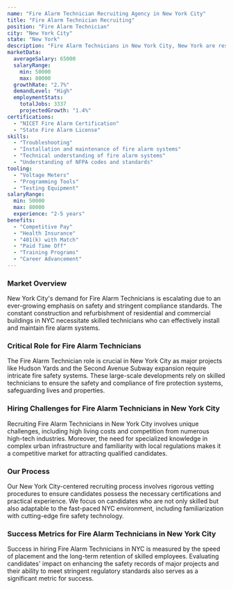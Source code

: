 ```yaml
---
name: "Fire Alarm Technician Recruiting Agency in New York City"
title: "Fire Alarm Technician Recruiting"
position: "Fire Alarm Technician"
city: "New York City"
state: "New York"
description: "Fire Alarm Technicians in New York City, New York are responsible for installing, maintaining, and repairing fire detection and alarm systems."
marketData:
  averageSalary: 65000
  salaryRange:
    min: 50000
    max: 80000
  growthRate: "2.7%"
  demandLevel: "High"
  employmentStats:
    totalJobs: 3337
    projectedGrowth: "1.4%"
certifications:
  - "NICET Fire Alarm Certification"
  - "State Fire Alarm License"
skills:
  - "Troubleshooting"
  - "Installation and maintenance of fire alarm systems"
  - "Technical understanding of fire alarm systems"
  - "Understanding of NFPA codes and standards"
tooling:
  - "Voltage Meters"
  - "Programming Tools"
  - "Testing Equipment"
salaryRange:
  min: 50000
  max: 80000
  experience: "2-5 years"
benefits:
  - "Competitive Pay"
  - "Health Insurance"
  - "401(k) with Match"
  - "Paid Time Off"
  - "Training Programs"
  - "Career Advancement"
---
```


### Market Overview
New York City's demand for Fire Alarm Technicians is escalating due to an ever-growing emphasis on safety and stringent compliance standards. The constant construction and refurbishment of residential and commercial buildings in NYC necessitate skilled technicians who can effectively install and maintain fire alarm systems.

### Critical Role for Fire Alarm Technicians
The Fire Alarm Technician role is crucial in New York City as major projects like Hudson Yards and the Second Avenue Subway expansion require intricate fire safety systems. These large-scale developments rely on skilled technicians to ensure the safety and compliance of fire protection systems, safeguarding lives and properties.

### Hiring Challenges for Fire Alarm Technicians in New York City
Recruiting Fire Alarm Technicians in New York City involves unique challenges, including high living costs and competition from numerous high-tech industries. Moreover, the need for specialized knowledge in complex urban infrastructure and familiarity with local regulations makes it a competitive market for attracting qualified candidates.

### Our Process
Our New York City-centered recruiting process involves rigorous vetting procedures to ensure candidates possess the necessary certifications and practical experience. We focus on candidates who are not only skilled but also adaptable to the fast-paced NYC environment, including familiarization with cutting-edge fire safety technology.

### Success Metrics for Fire Alarm Technicians in New York City
Success in hiring Fire Alarm Technicians in NYC is measured by the speed of placement and the long-term retention of skilled employees. Evaluating candidates' impact on enhancing the safety records of major projects and their ability to meet stringent regulatory standards also serves as a significant metric for success.